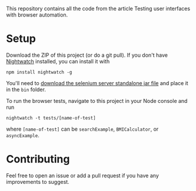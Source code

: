 This repository contains all the code from the article Testing user interfaces with browser automation.

# Setup

Download the ZIP of this project (or do a git pull). If you don't have [Nightwatch](http://nightwatchjs.org/) installed, you can install it with

    npm install nightwatch -g
    
You'll need to [download the selenium server standalone jar file](http://selenium-release.storage.googleapis.com/2.53/selenium-server-standalone-2.53.0.jar) and place it in the `bin` folder.
    
To run the browser tests, navigate to this project in your Node console and run

    nightwatch -t tests/[name-of-test]
    
where `[name-of-test]` can be `searchExample`, `BMICalculator`, or `asyncExample`.

# Contributing

Feel free to open an issue or add a pull request if you have any improvements to suggest.